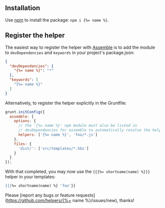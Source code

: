 ## Installation

Use [npm](npmjs.org) to install the package: `npm i {%= name %}`.

## Register the helper

The easiest way to register the helper with [Assemble](https://github.com/assemble/assemble) is to add the module to `devDependencies` and `keywords` in your project's package.json:

```json
{
  "devDependencies": {
    "{%= name %}": "*"
  },
  "keywords": [
    "{%= name %}"
  ]
}
```

Alternatively, to register the helper explicitly in the Gruntfile:

```javascript
grunt.initConfig({
  assemble: {
    options: {
      // the '{%= name %}' npm module must also be listed in
      // devDependencies for assemble to automatically resolve the helper
      helpers: ['{%= name %}', 'foo/*.js']
    },
    files: {
      'dist/': ['src/templates/*.hbs']
    }
  }
});
```

With that completed, you may now use the `{{{%= shortname(name) %}}}` helper in your templates:

```handlebars
{{{%= shortname(name) %} 'foo'}}
```

Please [report any bugs or feature requests](https://github.com/helpers/{%= name %}/issues/new), thanks!
